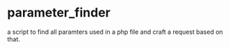 # parameter_finder
a script to find all paramters used in a php file and craft a request based on that.
